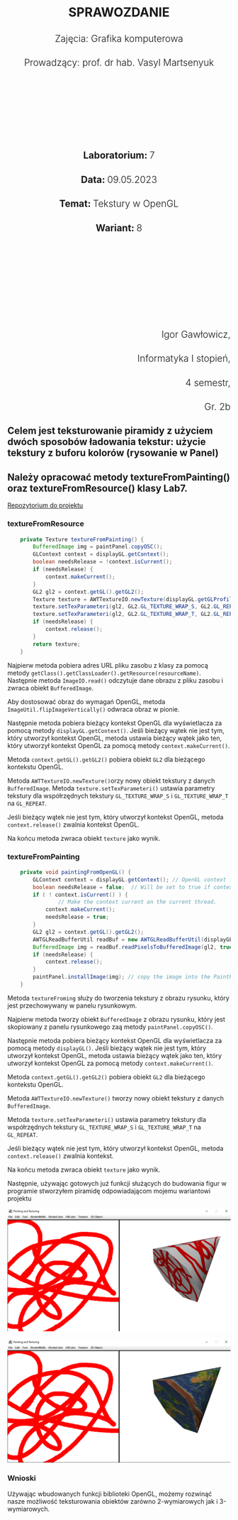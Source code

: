 <style>
  h1 {
    border-bottom: 0;
    display: flex;
    flex-direction: column;
    align-items: center;
    margin-bottom: 0;
    font-weight: bold;
  }
  h4{
    font-size: 1.5em;
    margin-bottom: 0;
    font-weight: 300;
  }
</style>

<h1>SPRAWOZDANIE</h1>
<h4 align="center">Zajęcia: Grafika komputerowa</h4>
<h4 align="center">Prowadzący: prof. dr hab. Vasyl Martsenyuk</h4>

&nbsp;

&nbsp;

&nbsp;

&nbsp;

&nbsp;

<h4 align="center"><b>Laboratorium: </b>7</h4>
<h4 align="center"><b>Data: </b>09.05.2023</h4>
<h4 align="center"><b>Temat: </b>Tekstury w OpenGL</h4>
<h4 align="center"><b>Wariant: </b>8</h4>

&nbsp;

&nbsp;

&nbsp;

&nbsp;

&nbsp;

&nbsp;

<h4 align="end">Igor Gawłowicz,</h4>
<h4 align="end">Informatyka I stopień,</h4>
<h4 align="end">4 semestr,</h4>
<h4 align="end">Gr. 2b</h4>

<div style="page-break-after: always;"></div>

## Celem jest teksturowanie piramidy z użyciem dwóch sposobów ładowania tekstur: użycie tekstury z buforu kolorów (rysowanie w Panel)

## Należy opracować metody textureFromPainting() oraz textureFromResource() klasy Lab7.

[Repozytorium do projektu](https://github.com/Zciwolvo/GrafikaKomputerowa/tree/main/Lab7)

### **textureFromResource**

```Java
	private Texture textureFromPainting() {
		BufferedImage img = paintPanel.copyOSC();
		GLContext context = displayGL.getContext();
		boolean needsRelease = !context.isCurrent();
		if (needsRelease) {
			context.makeCurrent();
		}
		GL2 gl2 = context.getGL().getGL2();
		Texture texture = AWTTextureIO.newTexture(displayGL.getGLProfile(), img, true);
		texture.setTexParameteri(gl2, GL2.GL_TEXTURE_WRAP_S, GL2.GL_REPEAT);
		texture.setTexParameteri(gl2, GL2.GL_TEXTURE_WRAP_T, GL2.GL_REPEAT);
		if (needsRelease) {
			context.release();
		}
		return texture;
	}
```

Najpierw metoda pobiera adres URL pliku zasobu z klasy za pomocą metody `getClass().getClassLoader().getResource(resourceName)`. Następnie metoda `ImageIO.read()` odczytuje dane obrazu z pliku zasobu i zwraca obiekt `BufferedImage`.

Aby dostosować obraz do wymagań OpenGL, metoda `ImageUtil.flipImageVertically()` odwraca obraz w pionie.

Następnie metoda pobiera bieżący kontekst OpenGL dla wyświetlacza za pomocą metody `displayGL.getContext()`. Jeśli bieżący wątek nie jest tym, który utworzył kontekst OpenGL, metoda ustawia bieżący wątek jako ten, który utworzył kontekst OpenGL za pomocą metody `context.makeCurrent()`.

Metoda `context.getGL().getGL2()` pobiera obiekt `GL2` dla bieżącego kontekstu OpenGL.

Metoda `AWTTextureIO.newTexture()`orzy nowy obiekt tekstury z danych `BufferedImage`. Metoda `texture.setTexParameteri()` ustawia parametry tekstury dla współrzędnych tekstury `GL_TEXTURE_WRAP_S` i `GL_TEXTURE_WRAP_T` na `GL_REPEAT`.

Jeśli bieżący wątek nie jest tym, który utworzył kontekst OpenGL, metoda `context.release()` zwalnia kontekst OpenGL.

Na końcu metoda zwraca obiekt `texture` jako wynik.

### **textureFromPainting**

```Java
	private void paintingFromOpenGL() {
		GLContext context = displayGL.getContext(); // OpenGL context for the display panel.
		boolean needsRelease = false;  // Will be set to true if context needs to be made current.
		if ( ! context.isCurrent() ) {
			    // Make the context current on the current thread.
			context.makeCurrent();
			needsRelease = true;
		}
		GL2 gl2 = context.getGL().getGL2();
		AWTGLReadBufferUtil readBuf = new AWTGLReadBufferUtil(displayGL.getGLProfile(), false);
		BufferedImage img = readBuf.readPixelsToBufferedImage(gl2, true); // Get display content as image.
		if (needsRelease) {
			context.release();
		}
		paintPanel.installImage(img); // copy the image into the PaintPanel.
	}
```

Metoda `textureFroming` służy do tworzenia tekstury z obrazu rysunku, który jest przechowywany w panelu rysunkowym.

Najpierw metoda tworzy obiekt `BufferedImage` z obrazu rysunku, który jest skopiowany z panelu rysunkowego zaą metody `paintPanel.copyOSC()`.

Następnie metoda pobiera bieżący kontekst OpenGL dla wyświetlacza za pomocą metody `displayGL()`. Jeśli bieżący wątek nie jest tym, który utworzył kontekst OpenGL, metoda ustawia bieżący wątek jako ten, który utworzył kontekst OpenGL za pomocą metody `context.makeCurrent()`.

Metoda `context.getGL().getGL2()` pobiera obiekt `GL2` dla bieżącego kontekstu OpenGL.

Metoda `AWTTextureIO.newTexture()` tworzy nowy obiekt tekstury z danych `BufferedImage`.

Metoda `texture.setTexParameteri()` ustawia parametry tekstury dla współrzędnych tekstury `GL_TEXTURE_WRAP_S` i `GL_TEXTURE_WRAP_T` na `GL_REPEAT`.

Jeśli bieżący wątek nie jest tym, który utworzył kontekst OpenGL, metoda `context.release()` zwalnia kontekst.

Na końcu metoda zwraca obiekt `texture` jako wynik.

<div style="page-break-after: always;"></div>

Następnie, używając gotowych już funkcji służących do budowania figur w programie stworzyłem piramidę odpowiadającom mojemu wariantowi projektu

![zadanie1](./z1.png)

![zadanie2](./z2.png)

### **Wnioski**

Używając wbudowanych funkcji biblioteki OpenGL, możemy rozwinąć nasze możliwość teksturowania obiektów zarówno 2-wymiarowych jak i 3-wymiarowych.
